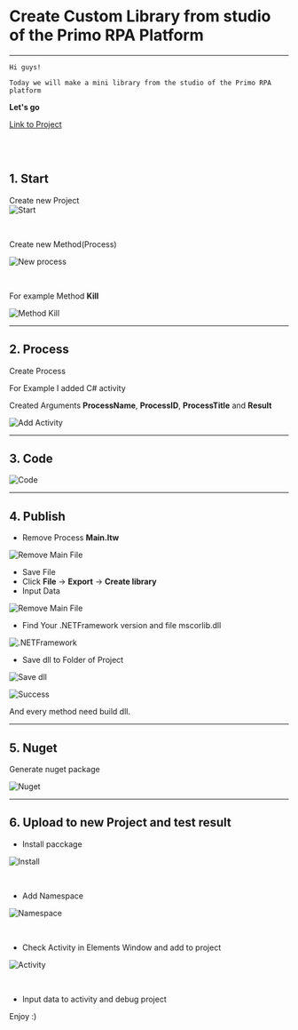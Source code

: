 # Create Custom Library from studio of the Primo RPA Platform
------------

```
Hi guys!

Today we will make a mini library from the studio of the Primo RPA platform
```

**Let's go**

[Link to Project](https://github.com/Alefair/Primo.Alefair/tree/main/Lessons/Tutorials/Files/Projects/Create%20Custom)

<br><br>

## 1. Start  

Create new Project  
![Start](https://raw.githubusercontent.com/Alefair/Primo.Alefair/main/Lessons/Images/Custom_Lib/1.PNG)

<br>

Create new Method(Process)

![New process](https://raw.githubusercontent.com/Alefair/Primo.Alefair/main/Lessons/Images/Custom_Lib/2.PNG)


<br>

For example Method **Kill**

![Method Kill](https://raw.githubusercontent.com/Alefair/Primo.Alefair/main/Lessons/Images/Custom_Lib/3.PNG)

------------

## 2. Process

Create Process

For Example I added C# activity

Created Arguments **ProcessName**, **ProcessID**, **ProcessTitle** and **Result**

![Add Activity](https://raw.githubusercontent.com/Alefair/Primo.Alefair/main/Lessons/Images/Custom_Lib/4.PNG)

------------

## 3. Code

![Code](https://raw.githubusercontent.com/Alefair/Primo.Alefair/main/Lessons/Images/Custom_Lib/18.PNG)

------------

## 4. Publish

- Remove Process **Main.ltw**

![Remove Main File](https://raw.githubusercontent.com/Alefair/Primo.Alefair/main/Lessons/Images/Custom_Lib/8.PNG)

- Save File
- Click **File** -> **Export** -> **Create library**
- Input Data

![Remove Main File](https://raw.githubusercontent.com/Alefair/Primo.Alefair/main/Lessons/Images/Custom_Lib/9.PNG)

- Find Your .NETFramework version and file mscorlib.dll

![.NETFramework](https://raw.githubusercontent.com/Alefair/Primo.Alefair/main/Lessons/Images/Custom_Lib/11.PNG)

- Save dll to Folder of Project

![Save dll](https://raw.githubusercontent.com/Alefair/Primo.Alefair/main/Lessons/Images/Custom_Lib/10.PNG)

![Success](https://raw.githubusercontent.com/Alefair/Primo.Alefair/main/Lessons/Images/Custom_Lib/12.PNG)


And every method need build dll.

------------

## 5. Nuget

Generate nuget package

![Nuget](https://raw.githubusercontent.com/Alefair/Primo.Alefair/main/Lessons/Images/Custom_Lib/13.PNG)

------------

## 6. Upload to new Project and test result
- Install pacckage

![Install](https://raw.githubusercontent.com/Alefair/Primo.Alefair/main/Lessons/Images/Custom_Lib/14.PNG)

<br>

- Add Namespace

![Namespace](https://raw.githubusercontent.com/Alefair/Primo.Alefair/main/Lessons/Images/Custom_Lib/15.PNG)

<br>

- Check Activity in Elements Window and add to project

![Activity](https://raw.githubusercontent.com/Alefair/Primo.Alefair/main/Lessons/Images/Custom_Lib/17.PNG)

<br>

- Input data to activity and debug project



Enjoy :)

